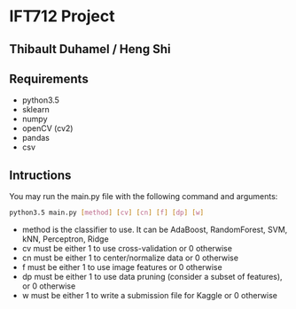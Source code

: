 # IFT712 Project
## Thibault Duhamel / Heng Shi

## Requirements
- python3.5
- sklearn
- numpy
- openCV (cv2)
- pandas
- csv

## Intructions
You may run the main.py file with the following command and arguments:
```bash
python3.5 main.py [method] [cv] [cn] [f] [dp] [w]
```
- method is the classifier to use. It can be AdaBoost, RandomForest, SVM, kNN, Perceptron, Ridge
- cv must be either 1 to use cross-validation or 0 otherwise
- cn must be either 1 to center/normalize data or 0 otherwise
- f must be either 1 to use image features or 0 otherwise
- dp must be either 1 to use data pruning (consider a subset of features), or 0 otherwise
- w must be either 1 to write a submission file for Kaggle or 0 otherwise
